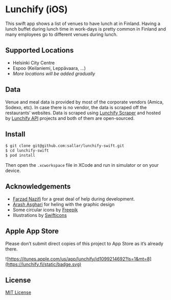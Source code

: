 Lunchify (iOS)
===
This swift app shows a list of venues to have lunch at in Finland. Having a lunch buffet during lunch time in work-days is pretty common in Finland and many employees go to different venues during lunch.

## Supported Locations
- Helsinki City Centre
- Espoo (Keilaniemi, Leppävaara, ...)
- _More locations will be added gradually_

## Data
Venue and meal data is provided by most of the corporate vendors (Amica, Sodexo, etc). In case there is no vendor, the data is scraped off the restaurants’ websites. Data is scraped using [Lunchify Scraper](https://github.com/sallar/lunchify-scraper) and hosted by [Lunchify API](https://github.com/sallar/lunchify-api) projects and both of them are open-sourced.

## Install
``` bash
$ git clone git@github.com:sallar/lunchify-swift.git
$ cd lunchify-swift
$ pod install
``` 
Then open the `.xcworkspace` file in XCode and run in simulator or on your device.

## Acknowledgements
- [Farzad Nazifi](https://github.com/euwars) for a great deal of help during development.
- [Arash Asghari](https://twitter.com/_arashsghari) for heling with the graphic design
- Some circular icons by [Freepik](http://www.freepik.com/)
- Illustrations by [Swifticons](http://swifticons.com/)

## Apple App Store
Please don’t submit direct copies of this project to App Store as it’s already there.

![https://itunes.apple.com/us/app/lunchify/id1099214692?ls=1&mt=8](https://lunchify.fi/static/badge.svg)

## License
[MIT License](http://sallar.mit-license.org/)

